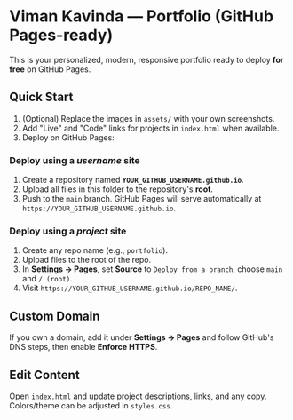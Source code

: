 # Viman Kavinda — Portfolio (GitHub Pages-ready)

This is your personalized, modern, responsive portfolio ready to deploy **for free** on GitHub Pages.

## Quick Start
1. (Optional) Replace the images in `assets/` with your own screenshots.
2. Add "Live" and "Code" links for projects in `index.html` when available.
3. Deploy on GitHub Pages:

### Deploy using a *username* site
1. Create a repository named **`YOUR_GITHUB_USERNAME.github.io`**.
2. Upload all files in this folder to the repository's **root**.
3. Push to the `main` branch. GitHub Pages will serve automatically at `https://YOUR_GITHUB_USERNAME.github.io`.

### Deploy using a *project* site
1. Create any repo name (e.g., `portfolio`).
2. Upload files to the root of the repo.
3. In **Settings → Pages**, set **Source** to `Deploy from a branch`, choose `main` and `/ (root)`.
4. Visit `https://YOUR_GITHUB_USERNAME.github.io/REPO_NAME/`.

## Custom Domain
If you own a domain, add it under **Settings → Pages** and follow GitHub's DNS steps, then enable **Enforce HTTPS**.

## Edit Content
Open `index.html` and update project descriptions, links, and any copy. Colors/theme can be adjusted in `styles.css`.
